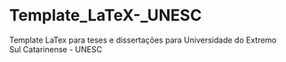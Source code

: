 # Template_LaTeX-_UNESC
Template LaTex para teses e dissertações para Universidade do Extremo Sul Catarinense - UNESC
